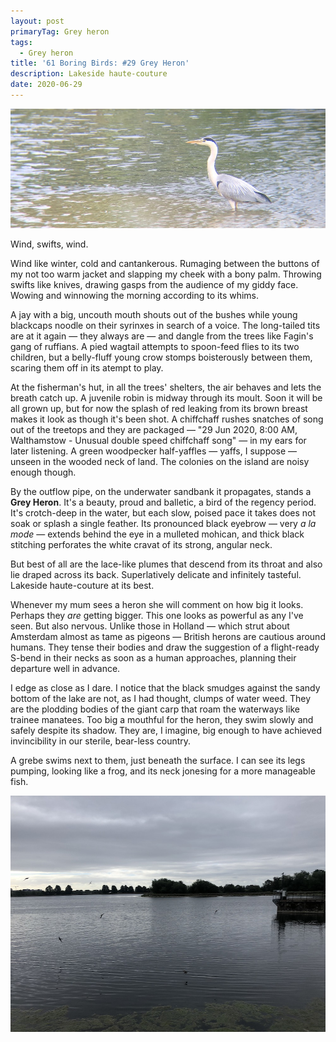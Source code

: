 ```yaml
---
layout: post
primaryTag: Grey heron
tags:
  - Grey heron
title: '61 Boring Birds: #29 Grey Heron'
description: Lakeside haute-couture
date: 2020-06-29
---
```

![grey heron](/assets/img/grey-heron.jpg)

Wind, swifts, wind.

Wind like winter, cold and cantankerous. Rumaging between the buttons of my not too warm jacket and slapping my cheek with a bony palm. Throwing swifts like knives, drawing gasps from the audience of my giddy face. Wowing and winnowing the morning according to its whims.

A jay with a big, uncouth mouth shouts out of the bushes while young blackcaps noodle on their syrinxes in search of a voice. The long-tailed tits are at it again &mdash; they always are &mdash; and dangle from the trees like Fagin's gang of ruffians. A pied wagtail attempts to spoon-feed flies to its two children, but a belly-fluff young crow stomps boisterously between them, scaring them off in its atempt to play.

At the fisherman's hut, in all the trees' shelters, the air behaves and lets the breath catch up. A juvenile robin is midway through its moult. Soon it will be all grown up, but for now the splash of red leaking from its brown breast makes it look as though it's been shot. A chiffchaff rushes snatches of song out of the treetops and they are packaged &mdash; "29 Jun 2020, 8:00 AM, Walthamstow - Unusual double speed chiffchaff song" &mdash; in my ears for later listening. A green woodpecker half-yaffles &mdash; yaffs, I suppose &mdash; unseen in the wooded neck of land. The colonies on the island are noisy enough though.

By the outflow pipe, on the underwater sandbank it propagates, stands a **Grey Heron**. It's a beauty, proud and balletic, a bird of the regency period. It's crotch-deep in the water, but each slow, poised pace it takes does not soak or splash a single feather. Its pronounced black eyebrow &mdash; very _a la mode_ &mdash; extends behind the eye in a mulleted mohican, and thick black stitching perforates the white cravat of its strong, angular neck.

But best of all are the lace-like plumes that descend from its throat and also lie draped across its back. Superlatively delicate and infinitely tasteful. Lakeside haute-couture at its best. 

Whenever my mum sees a heron she will comment on how big it looks. Perhaps they _are_ getting bigger. This one looks as powerful as any I've seen. But also nervous. Unlike those in Holland &mdash; which strut about Amsterdam almost as tame as pigeons &mdash; British herons are cautious around humans. They tense their bodies and draw the suggestion of a flight-ready S-bend in their necks as soon as a human approaches, planning their departure well in advance.

I edge as close as I dare. I notice that the black smudges against the sandy bottom of the lake are not, as I had thought, clumps of water weed. They are the plodding bodies of the giant carp that roam the waterways like trainee manatees. Too big a mouthful for the heron, they swim slowly and safely despite its shadow. They are, I imagine, big enough to have achieved invincibility in our sterile, bear-less country.

A grebe swims next to them, just beneath the surface. I can see its legs pumping, looking like a frog, and its neck jonesing for a more manageable fish.

![swifts over a lake](/assets/img/winter-swifts.jpg)
